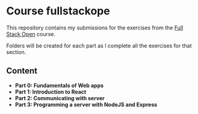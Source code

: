 # Course fullstackope

This repository contains my submissions for the exercises from the [Full Stack Open](https://fullstackopen.com/) course.

Folders will be created for each part as I complete all the exercises for that section.

## Content
- **Part 0: Fundamentals of Web apps**
- **Part 1: Introduction to React**
- **Part 2: Communicating with server**
- **Part 3: Programming a server with NodeJS and Express**